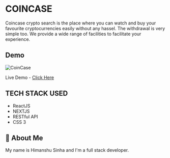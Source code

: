 
# COINCASE

Coincase crypto search is the place where you can watch and buy your favourite cryptocurrencies easily without any hassel. The withdrawal is very simple too. We provide a wide range of facilities to facilitate your experience.


## Demo

![CoinCase](https://github.com/HimanshuS1nha/CoinCase/assets/97872929/c0b4515d-e2b2-434d-8705-c409039a0367)

Live Demo - [Click Here](https://coincase.vercel.app)


## TECH STACK USED

 - ReactJS
 - NEXTJS
 - RESTful API
 - CSS 3


## 🚀 About Me
My name is Himanshu Sinha and I'm a full stack developer.

